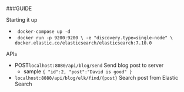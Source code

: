 ###GUIDE

Starting it up
- `` docker-compose up -d``
- `` docker run -p 9200:9200 \
  -e "discovery.type=single-node" \
  docker.elastic.co/elasticsearch/elasticsearch:7.10.0``

APIs
- POST``localhost:8080/api/blog/send`` Send blog post to server
  - sample ``{
    "id":2,
    "post":"David is good"
    }``
- ``localhost:8080/api/blog/elk/find/{post}`` Search post from Elastic Search